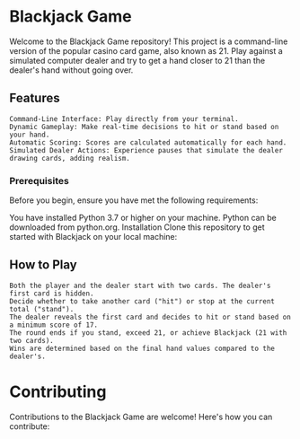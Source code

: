 # Blackjack Game

Welcome to the Blackjack Game repository! This project is a command-line version of the popular casino card game, also known as 21. Play against a simulated computer dealer and try to get a hand closer to 21 than the dealer's hand without going over.




## Features

```text
Command-Line Interface: Play directly from your terminal.
Dynamic Gameplay: Make real-time decisions to hit or stand based on your hand.
Automatic Scoring: Scores are calculated automatically for each hand.
Simulated Dealer Actions: Experience pauses that simulate the dealer drawing cards, adding realism.
```

### Prerequisites
Before you begin, ensure you have met the following requirements:

You have installed Python 3.7 or higher on your machine. Python can be downloaded from python.org.
Installation
Clone this repository to get started with Blackjack on your local machine:


## How to Play

```text
Both the player and the dealer start with two cards. The dealer's first card is hidden.
Decide whether to take another card ("hit") or stop at the current total ("stand").
The dealer reveals the first card and decides to hit or stand based on a minimum score of 17.
The round ends if you stand, exceed 21, or achieve Blackjack (21 with two cards).
Wins are determined based on the final hand values compared to the dealer's.
```

# Contributing
Contributions to the Blackjack Game are welcome! Here's how you can contribute:


